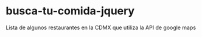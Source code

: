 # busca-tu-comida-jquery
Lista de algunos restaurantes en la CDMX que utiliza la API de google maps
